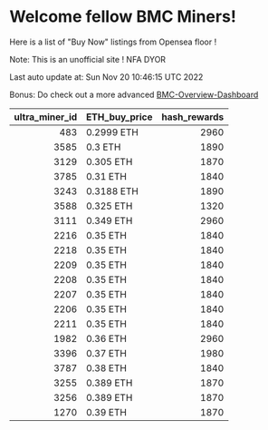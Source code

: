 # Welcome fellow BMC Miners!
Here is a list of "Buy Now" listings from Opensea floor !

Note: This is an unofficial site ! NFA DYOR

Last auto update at: Sun Nov 20 10:46:15 UTC 2022

Bonus: Do check out a more advanced [BMC-Overview-Dashboard](https://dune.com/defifunk/BMC-Overview-Dashboard)


|   ultra_miner_id | ETH_buy_price   |   hash_rewards |
|-----------------:|:----------------|---------------:|
|              483 | 0.2999 ETH      |           2960 |
|             3585 | 0.3 ETH         |           1890 |
|             3129 | 0.305 ETH       |           1870 |
|             3785 | 0.31 ETH        |           1840 |
|             3243 | 0.3188 ETH      |           1890 |
|             3588 | 0.325 ETH       |           1320 |
|             3111 | 0.349 ETH       |           2960 |
|             2216 | 0.35 ETH        |           1840 |
|             2218 | 0.35 ETH        |           1840 |
|             2209 | 0.35 ETH        |           1840 |
|             2208 | 0.35 ETH        |           1840 |
|             2207 | 0.35 ETH        |           1840 |
|             2206 | 0.35 ETH        |           1840 |
|             2211 | 0.35 ETH        |           1840 |
|             1982 | 0.36 ETH        |           2960 |
|             3396 | 0.37 ETH        |           1980 |
|             3787 | 0.38 ETH        |           1840 |
|             3255 | 0.389 ETH       |           1870 |
|             3256 | 0.389 ETH       |           1870 |
|             1270 | 0.39 ETH        |           1870 |